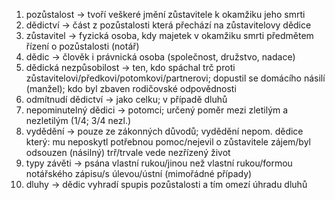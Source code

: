 1) pozůstalost → tvoří veškeré jmění zůstavitele k okamžiku jeho smrti 
2) dědictví → část z pozůstalosti která přechází na zůstavitelovy dědice
3) zůstavitel → fyzická osoba, kdy majetek v okamžiku smrti předmětem řízení o pozůstalosti (notář)
4) dědic → člověk i právnická osoba (společnost, družstvo, nadace)
5) dědická nezpůsobilost → ten, kdo spáchal trč proti zůstavitelovi/předkovi/potomkovi/partnerovi; dopustil se domácího násilí (manžel); kdo byl zbaven rodičovské odpovědnosti
6) odmítnudí dědictví → jako celku; v případě dluhů
7) nepominutelný dědici → potomci; určený poměr mezi zletilým a nezletilým (1/4; 3/4 nezl.)
8) vydědění → pouze ze zákonných důvodů; vydědění nepom. dědice který: mu neposkytl potřebnou pomoc/nejevil o zůstavitele zájem/byl odsouzen (násilný) trř/trvale vede nezřízený život
9) typy závěti → psána vlastní rukou/jinou než vlastní rukou/formou notářského zápisu/s úlevou/ústní (mimořádné případy)
10) dluhy → dědic vyhradí spupis pozůstalosti a tím omezí úhradu dluhů
